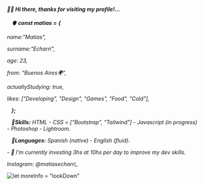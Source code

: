 
#### *👋🏻​ Hi there, thanks for visiting my profile!...*


     ***🫀 const matias =*** ***{***


*name:"Matias",*

*surname:"Echarri",*

*age: 23,*

*from: "Buenos Aires🌍",*

*actuallyStudying: true,*

*likes: ["Developing", "Design", "Games", "Food", "Cold"],*

   ***};***

   ***📌Skills:*** *HTML - CSS = ["Bootstrap", "Tailwind"] - Javascript  (in progress) - Photoshop - Lightroom.*

   ***📌Languages:*** *Spanish (native) - English (fluid).*


*- 🔭 I’m currently investing 3hs at 10hs per day to improve my dev skills.* 


*Instagram: @matiasecharri_*

![*let moreInfo = "lookDown"*](https://64.media.tumblr.com/7dfbef26b0388a91922e9727650b51e9/tumblr_ooy2i7l8Du1vefoo6o5_540.gifv)











